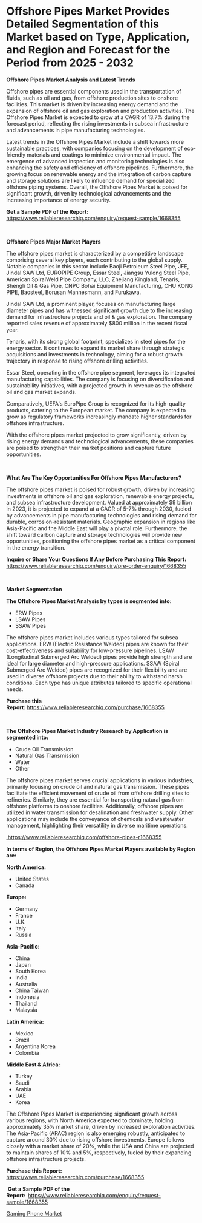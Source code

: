 <p><h1>Offshore Pipes Market Provides Detailed Segmentation of this Market based on Type, Application, and Region and Forecast for the Period from 2025 - 2032</h1></p><p><strong>Offshore Pipes Market Analysis and Latest Trends</strong></p>
<p><p>Offshore pipes are essential components used in the transportation of fluids, such as oil and gas, from offshore production sites to onshore facilities. This market is driven by increasing energy demand and the expansion of offshore oil and gas exploration and production activities. The Offshore Pipes Market is expected to grow at a CAGR of 13.7% during the forecast period, reflecting the rising investments in subsea infrastructure and advancements in pipe manufacturing technologies.</p><p>Latest trends in the Offshore Pipes Market include a shift towards more sustainable practices, with companies focusing on the development of eco-friendly materials and coatings to minimize environmental impact. The emergence of advanced inspection and monitoring technologies is also enhancing the safety and efficiency of offshore pipelines. Furthermore, the growing focus on renewable energy and the integration of carbon capture and storage solutions are likely to influence demand for specialized offshore piping systems. Overall, the Offshore Pipes Market is poised for significant growth, driven by technological advancements and the increasing importance of energy security.</p></p>
<p><strong>Get a Sample PDF of the Report:&nbsp;</strong> <a href="https://www.reliableresearchiq.com/enquiry/request-sample/1668355?utm_campaign=2212&utm_medium=2&utm_source=Github&utm_content=ia&utm_term=06032025&utm_id=offshore-pipes">https://www.reliableresearchiq.com/enquiry/request-sample/1668355</a></p>
<p>&nbsp;</p>
<p><strong>Offshore Pipes Major Market Players</strong></p>
<p><p>The offshore pipes market is characterized by a competitive landscape comprising several key players, each contributing to the global supply. Notable companies in this sector include Baoji Petroleum Steel Pipe, JFE, Jindal SAW Ltd, EUROPIPE Group, Essar Steel, Jiangsu Yulong Steel Pipe, American SpiralWeld Pipe Company, LLC, Zhejiang Kingland, Tenaris, Shengli Oil & Gas Pipe, CNPC Bohai Equipment Manufacturing, CHU KONG PIPE, Baosteel, Borusan Mannesmann, and Furukawa.</p><p>Jindal SAW Ltd, a prominent player, focuses on manufacturing large diameter pipes and has witnessed significant growth due to the increasing demand for infrastructure projects and oil & gas exploration. The company reported sales revenue of approximately $800 million in the recent fiscal year. </p><p>Tenaris, with its strong global footprint, specializes in steel pipes for the energy sector. It continues to expand its market share through strategic acquisitions and investments in technology, aiming for a robust growth trajectory in response to rising offshore drilling activities.</p><p>Essar Steel, operating in the offshore pipe segment, leverages its integrated manufacturing capabilities. The company is focusing on diversification and sustainability initiatives, with a projected growth in revenue as the offshore oil and gas market expands. </p><p>Comparatively, UEFA's EuroPipe Group is recognized for its high-quality products, catering to the European market. The company is expected to grow as regulatory frameworks increasingly mandate higher standards for offshore infrastructure.</p><p>With the offshore pipes market projected to grow significantly, driven by rising energy demands and technological advancements, these companies are poised to strengthen their market positions and capture future opportunities.</p></p>
<p>&nbsp;</p>
<p><strong>What Are The Key Opportunities For Offshore Pipes Manufacturers?</strong></p>
<p><p>The offshore pipes market is poised for robust growth, driven by increasing investments in offshore oil and gas exploration, renewable energy projects, and subsea infrastructure development. Valued at approximately $9 billion in 2023, it is projected to expand at a CAGR of 5-7% through 2030, fueled by advancements in pipe manufacturing technologies and rising demand for durable, corrosion-resistant materials. Geographic expansion in regions like Asia-Pacific and the Middle East will play a pivotal role. Furthermore, the shift toward carbon capture and storage technologies will provide new opportunities, positioning the offshore pipes market as a critical component in the energy transition.</p></p>
<p><strong>Inquire or Share Your Questions If Any Before Purchasing This Report:</strong> <a href="https://www.reliableresearchiq.com/enquiry/pre-order-enquiry/1668355?utm_campaign=2212&utm_medium=2&utm_source=Github&utm_content=ia&utm_term=06032025&utm_id=offshore-pipes">https://www.reliableresearchiq.com/enquiry/pre-order-enquiry/1668355</a></p>
<p>&nbsp;</p>
<p><strong>Market Segmentation</strong></p>
<p><strong>The Offshore Pipes Market Analysis by types is segmented into:</strong></p>
<p><ul><li>ERW Pipes</li><li>LSAW Pipes</li><li>SSAW Pipes</li></ul></p>
<p><p>The offshore pipes market includes various types tailored for subsea applications. ERW (Electric Resistance Welded) pipes are known for their cost-effectiveness and suitability for low-pressure pipelines. LSAW (Longitudinal Submerged Arc Welded) pipes provide high strength and are ideal for large diameter and high-pressure applications. SSAW (Spiral Submerged Arc Welded) pipes are recognized for their flexibility and are used in diverse offshore projects due to their ability to withstand harsh conditions. Each type has unique attributes tailored to specific operational needs.</p></p>
<p><strong>Purchase this Report:&nbsp;</strong><a href="https://www.reliableresearchiq.com/purchase/1668355?utm_campaign=2212&utm_medium=2&utm_source=Github&utm_content=ia&utm_term=06032025&utm_id=offshore-pipes">https://www.reliableresearchiq.com/purchase/1668355</a></p>
<p>&nbsp;</p>
<p><strong>The Offshore Pipes Market Industry Research by Application is segmented into:</strong></p>
<p><ul><li>Crude Oil Transmission</li><li>Natural Gas Transmission</li><li>Water</li><li>Other</li></ul></p>
<p><p>The offshore pipes market serves crucial applications in various industries, primarily focusing on crude oil and natural gas transmission. These pipes facilitate the efficient movement of crude oil from offshore drilling sites to refineries. Similarly, they are essential for transporting natural gas from offshore platforms to onshore facilities. Additionally, offshore pipes are utilized in water transmission for desalination and freshwater supply. Other applications may include the conveyance of chemicals and wastewater management, highlighting their versatility in diverse maritime operations.</p></p>
<p><a href="https://www.reliableresearchiq.com/offshore-pipes-r1668355?utm_campaign=2212&utm_medium=2&utm_source=Github&utm_content=ia&utm_term=06032025&utm_id=offshore-pipes">&nbsp;https://www.reliableresearchiq.com/offshore-pipes-r1668355</a></p>
<p><strong>In terms of Region, the Offshore Pipes Market Players available by Region are:</strong></p>
<p>
    <p> <strong> North America: </strong>
        <ul>
            <li>United States</li>
            <li>Canada</li>
        </ul>
        </p> 
    <p> <strong> Europe: </strong>
        <ul>
            <li>Germany</li>
            <li>France</li>
            <li>U.K.</li>
            <li>Italy</li>
            <li>Russia</li>
        </ul>
        </p> 
    <p> <strong> Asia-Pacific: </strong>
        <ul>
            <li>China</li>
            <li>Japan</li>
            <li>South Korea</li>
            <li>India</li>
            <li>Australia</li>
            <li>China Taiwan</li>
            <li>Indonesia</li>
            <li>Thailand</li>
            <li>Malaysia</li>
        </ul>
        </p> 
    <p> <strong> Latin America: </strong>
        <ul>
            <li>Mexico</li>
            <li>Brazil</li>
            <li>Argentina Korea</li>
            <li>Colombia</li>
        </ul>
        </p> 
    <p> <strong> Middle East & Africa: </strong>
        <ul>
            <li>Turkey</li>
            <li>Saudi</li>
            <li>Arabia</li>
            <li>UAE</li>
            <li>Korea</li>
        </ul>
    </p>
    </p>
<p><p>The Offshore Pipes Market is experiencing significant growth across various regions, with North America expected to dominate, holding approximately 35% market share, driven by increased exploration activities. The Asia-Pacific (APAC) region is also emerging robustly, anticipated to capture around 30% due to rising offshore investments. Europe follows closely with a market share of 20%, while the USA and China are projected to maintain shares of 10% and 5%, respectively, fueled by their expanding offshore infrastructure projects.</p></p>
<p><strong>Purchase this Report: </strong><a href="https://www.reliableresearchiq.com/purchase/1668355?utm_campaign=2212&utm_medium=2&utm_source=Github&utm_content=ia&utm_term=06032025&utm_id=offshore-pipes">https://www.reliableresearchiq.com/purchase/1668355</a></p>
<p>&nbsp;<strong>Get a Sample PDF of the Report:&nbsp;&nbsp;</strong><a href="https://www.reliableresearchiq.com/enquiry/request-sample/1668355?utm_campaign=2212&utm_medium=2&utm_source=Github&utm_content=ia&utm_term=06032025&utm_id=offshore-pipes">https://www.reliableresearchiq.com/enquiry/request-sample/1668355</a></p>
<p><strong></strong></p>
<p><p><a href="https://github.com/AshrafKhan865/Market-Research-Report-List-1/blob/main/gaming-phone-market.md?utm_campaign=2212&utm_medium=2&utm_source=Github&utm_content=ia&utm_term=06032025&utm_id=offshore-pipes">Gaming Phone Market</a></p></p>
